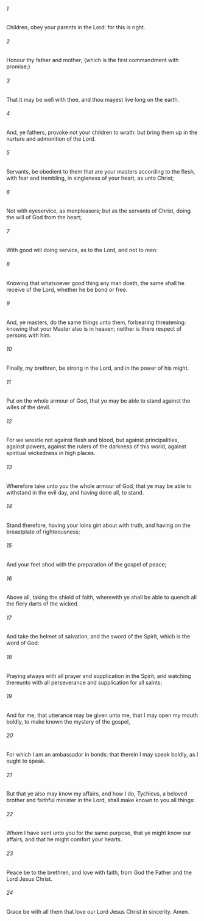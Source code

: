 ###### 1
Children, obey your parents in the Lord: for this is right.

###### 2
Honour thy father and mother; (which is the first commandment with promise;)

###### 3
That it may be well with thee, and thou mayest live long on the earth.

###### 4
And, ye fathers, provoke not your children to wrath: but bring them up in the nurture and admonition of the Lord.

###### 5
Servants, be obedient to them that are your masters according to the flesh, with fear and trembling, in singleness of your heart, as unto Christ;

###### 6
Not with eyeservice, as menpleasers; but as the servants of Christ, doing the will of God from the heart;

###### 7
With good will doing service, as to the Lord, and not to men:

###### 8
Knowing that whatsoever good thing any man doeth, the same shall he receive of the Lord, whether he be bond or free.

###### 9
And, ye masters, do the same things unto them, forbearing threatening: knowing that your Master also is in heaven; neither is there respect of persons with him.

###### 10
Finally, my brethren, be strong in the Lord, and in the power of his might.

###### 11
Put on the whole armour of God, that ye may be able to stand against the wiles of the devil.

###### 12
For we wrestle not against flesh and blood, but against principalities, against powers, against the rulers of the darkness of this world, against spiritual wickedness in high places.

###### 13
Wherefore take unto you the whole armour of God, that ye may be able to withstand in the evil day, and having done all, to stand.

###### 14
Stand therefore, having your loins girt about with truth, and having on the breastplate of righteousness;

###### 15
And your feet shod with the preparation of the gospel of peace;

###### 16
Above all, taking the shield of faith, wherewith ye shall be able to quench all the fiery darts of the wicked.

###### 17
And take the helmet of salvation, and the sword of the Spirit, which is the word of God:

###### 18
Praying always with all prayer and supplication in the Spirit, and watching thereunto with all perseverance and supplication for all saints;

###### 19
And for me, that utterance may be given unto me, that I may open my mouth boldly, to make known the mystery of the gospel,

###### 20
For which I am an ambassador in bonds: that therein I may speak boldly, as I ought to speak.

###### 21
But that ye also may know my affairs, and how I do, Tychicus, a beloved brother and faithful minister in the Lord, shall make known to you all things:

###### 22
Whom I have sent unto you for the same purpose, that ye might know our affairs, and that he might comfort your hearts.

###### 23
Peace be to the brethren, and love with faith, from God the Father and the Lord Jesus Christ.

###### 24
Grace be with all them that love our Lord Jesus Christ in sincerity. Amen.

